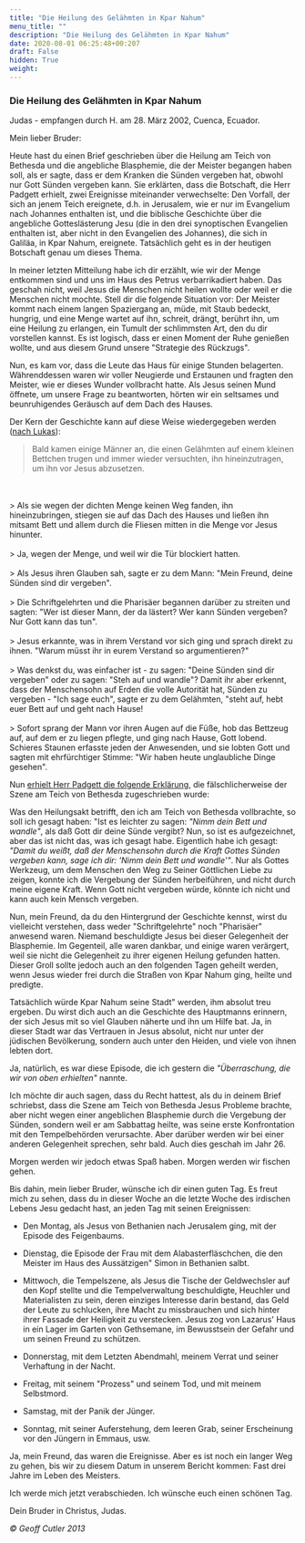 ```yaml
---
title: "Die Heilung des Gelähmten in Kpar Nahum"
menu_title: ""
description: "Die Heilung des Gelähmten in Kpar Nahum"
date: 2020-08-01 06:25:48+00:207
draft: False
hidden: True
weight:
---
```

### Die Heilung des Gelähmten in Kpar Nahum

Judas - empfangen durch H. am 28. März 2002, Cuenca, Ecuador.

Mein lieber Bruder:

Heute hast du einen Brief geschrieben über die Heilung am Teich von Bethesda und die angebliche Blasphemie, die der Meister begangen haben soll, als er sagte, dass er dem Kranken die Sünden vergeben hat, obwohl nur Gott Sünden vergeben kann. Sie erklärten, dass die Botschaft, die Herr Padgett erhielt, zwei Ereignisse miteinander verwechselte: Den Vorfall, der sich an jenem Teich ereignete, d.h. in Jerusalem, wie er nur im Evangelium nach Johannes enthalten ist, und die biblische Geschichte über die angebliche Gotteslästerung Jesu (die in den drei synoptischen Evangelien enthalten ist, aber nicht in den Evangelien des Johannes), die sich in Galiläa, in Kpar Nahum, ereignete. Tatsächlich geht es in der heutigen Botschaft genau um dieses Thema.

In meiner letzten Mitteilung habe ich dir erzählt, wie wir der Menge entkommen sind und uns im Haus des Petrus verbarrikadiert haben. Das geschah nicht, weil Jesus die Menschen nicht heilen wollte oder weil er die Menschen nicht mochte. Stell dir die folgende Situation vor: Der Meister kommt nach einem langen Spaziergang an, müde, mit Staub bedeckt, hungrig, und eine Menge wartet auf ihn, schreit, drängt, berührt ihn, um eine Heilung zu erlangen, ein Tumult der schlimmsten Art, den du dir vorstellen kannst. Es ist logisch, dass er einen Moment der Ruhe genießen wollte, und aus diesem Grund unsere "Strategie des Rückzugs".

Nun, es kam vor, dass die Leute das Haus für einige Stunden belagerten. Währenddessen waren wir voller Neugierde und Erstaunen und fragten den Meister, wie er dieses Wunder vollbracht hatte. Als Jesus seinen Mund öffnete, um unsere Frage zu beantworten, hörten wir ein seltsames und beunruhigendes Geräusch auf dem Dach des Hauses.

Der Kern der Geschichte kann auf diese Weise wiedergegeben werden ([nach Lukas](https://www.schlachterbibel.de/de/bibel/lukas/5/18?hl=1#hl)):

> Bald kamen einige Männer an, die einen Gelähmten auf einem kleinen Bettchen trugen und immer wieder versuchten, ihn hineinzutragen, um ihn vor Jesus abzusetzen.
<br>
<br>
> Als sie wegen der dichten Menge keinen Weg fanden, ihn hineinzubringen, stiegen sie auf das Dach des Hauses und ließen ihn mitsamt Bett und allem durch die Fliesen mitten in die Menge vor Jesus hinunter.
<br>
<br>
> Ja, wegen der Menge, und weil wir die Tür blockiert hatten.
<br>
<br>
> Als Jesus ihren Glauben sah, sagte er zu dem Mann: "Mein Freund, deine Sünden sind dir vergeben".
<br>
<br>
> Die Schriftgelehrten und die Pharisäer begannen darüber zu streiten und sagten: "Wer ist dieser Mann, der da lästert? Wer kann Sünden vergeben? Nur Gott kann das tun".
<br>
<br>
> Jesus erkannte, was in ihrem Verstand vor sich ging und sprach direkt zu ihnen. "Warum müsst ihr in eurem Verstand so argumentieren?"
<br>
<br>
> Was denkst du, was einfacher ist - zu sagen: "Deine Sünden sind dir vergeben" oder zu sagen: "Steh auf und wandle"? Damit ihr aber erkennt, dass der Menschensohn auf Erden die volle Autorität hat, Sünden zu vergeben - "Ich sage euch", sagte er zu dem Gelähmten, "steht auf, hebt euer Bett auf und geht nach Hause!
<br>
<br>
> Sofort sprang der Mann vor ihren Augen auf die Füße, hob das Bettzeug auf, auf dem er zu liegen pflegte, und ging nach Hause, Gott lobend. Schieres Staunen erfasste jeden der Anwesenden, und sie lobten Gott und sagten mit ehrfürchtiger Stimme: "Wir haben heute unglaubliche Dinge gesehen".

Nun [erhielt Herr Padgett die folgende Erklärung](/padgett-botschaften/padgett-botschaften-in-reihenfolge-des-datums/padgett-botschaften-1914/jesus-ist-weder-gott-noch-kann-er-suenden-vergeben-jep-jesus-25-dezember-1914/), die fälschlicherweise der Szene am Teich von Bethesda zugeschrieben wurde:

Was den Heilungsakt betrifft, den ich am Teich von Bethesda vollbrachte, so soll ich gesagt haben: "Ist es leichter zu sagen: *"Nimm dein Bett und wandle"*, als daß Gott dir deine Sünde vergibt? Nun, so ist es aufgezeichnet, aber das ist nicht das, was ich gesagt habe. Eigentlich habe ich gesagt: *"Damit du weißt, daß der Menschensohn durch die Kraft Gottes Sünden vergeben kann, sage ich dir: 'Nimm dein Bett und wandle'"*. Nur als Gottes Werkzeug, um dem Menschen den Weg zu Seiner Göttlichen Liebe zu zeigen, konnte ich die Vergebung der Sünden herbeiführen, und nicht durch meine eigene Kraft. Wenn Gott nicht vergeben würde, könnte ich nicht und kann auch kein Mensch vergeben.

Nun, mein Freund, da du den Hintergrund der Geschichte kennst, wirst du vielleicht verstehen, dass weder "Schriftgelehrte" noch "Pharisäer" anwesend waren. Niemand beschuldigte Jesus bei dieser Gelegenheit der Blasphemie. Im Gegenteil, alle waren dankbar, und einige waren verärgert, weil sie nicht die Gelegenheit zu ihrer eigenen Heilung gefunden hatten. Dieser Groll sollte jedoch auch an den folgenden Tagen geheilt werden, wenn Jesus wieder frei durch die Straßen von Kpar Nahum ging, heilte und predigte.

Tatsächlich würde Kpar Nahum seine Stadt" werden, ihm absolut treu ergeben. Du wirst dich auch an die Geschichte des Hauptmanns erinnern, der sich Jesus mit so viel Glauben näherte und ihn um Hilfe bat. Ja, in dieser Stadt war das Vertrauen in Jesus absolut, nicht nur unter der jüdischen Bevölkerung, sondern auch unter den Heiden, und viele von ihnen lebten dort.

Ja, natürlich, es war diese Episode, die ich gestern die *"Überraschung, die wir von oben erhielten"* nannte.

Ich möchte dir auch sagen, dass du Recht hattest, als du in deinem Brief schriebst, dass die Szene am Teich von Bethesda Jesus Probleme brachte, aber nicht wegen einer angeblichen Blasphemie durch die Vergebung der Sünden, sondern weil er am Sabbattag heilte, was seine erste Konfrontation mit den Tempelbehörden verursachte. Aber darüber werden wir bei einer anderen Gelegenheit sprechen, sehr bald. Auch dies geschah im Jahr 26.

Morgen werden wir jedoch etwas Spaß haben. Morgen werden wir fischen gehen.

Bis dahin, mein lieber Bruder, wünsche ich dir einen guten Tag. Es freut mich zu sehen, dass du in dieser Woche an die letzte Woche des irdischen Lebens Jesu gedacht hast, an jeden Tag mit seinen Ereignissen:

  - Den Montag, als Jesus von Bethanien nach Jerusalem ging, mit der Episode des Feigenbaums.

  - Dienstag, die Episode der Frau mit dem Alabasterfläschchen, die den Meister im Haus des Aussätzigen" Simon in Bethanien salbt.

  - Mittwoch, die Tempelszene, als Jesus die Tische der Geldwechsler auf den Kopf stellte und die Tempelverwaltung beschuldigte, Heuchler und Materialisten zu sein, deren einziges Interesse darin bestand, das Geld der Leute zu schlucken, ihre Macht zu missbrauchen und sich hinter ihrer Fassade der Heiligkeit zu verstecken. Jesus zog von Lazarus' Haus in ein Lager im Garten von Gethsemane, im Bewusstsein der Gefahr und um seinen Freund zu schützen.

  - Donnerstag, mit dem Letzten Abendmahl, meinem Verrat und seiner Verhaftung in der Nacht.

  - Freitag, mit seinem "Prozess" und seinem Tod, und mit meinem Selbstmord.

  - Samstag, mit der Panik der Jünger.

  - Sonntag, mit seiner Auferstehung, dem leeren Grab, seiner Erscheinung vor den Jüngern in Emmaus, usw.

Ja, mein Freund, das waren die Ereignisse. Aber es ist noch ein langer Weg zu gehen, bis wir zu diesem Datum in unserem Bericht kommen: Fast drei Jahre im Leben des Meisters.

Ich werde mich jetzt verabschieden. Ich wünsche euch einen schönen Tag.

Dein Bruder in Christus, Judas.

*© Geoff Cutler 2013*
